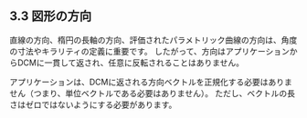 ## 3.3 図形の方向

直線の方向、楕円の長軸の方向、評価されたパラメトリック曲線の方向は、角度の寸法やキラリティの定義に重要です。
したがって、方向はアプリケーションからDCMに一貫して返され、任意に反転されることはありません。

アプリケーションは、DCMに返される方向ベクトルを正規化する必要はありません（つまり、単位ベクトルである必要はありません）。
ただし、ベクトルの長さはゼロではないようにする必要があります。
